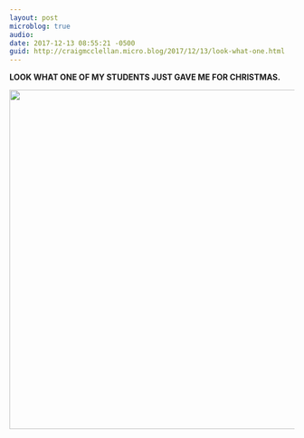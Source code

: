 ```yaml
---
layout: post
microblog: true
audio: 
date: 2017-12-13 08:55:21 -0500
guid: http://craigmcclellan.micro.blog/2017/12/13/look-what-one.html
---
```

**LOOK WHAT ONE OF MY STUDENTS JUST GAVE ME FOR CHRISTMAS.**

<img src="http://craigmcclellan.com/uploads/2017/19d545af4d.jpg" width="600" height="600" />
